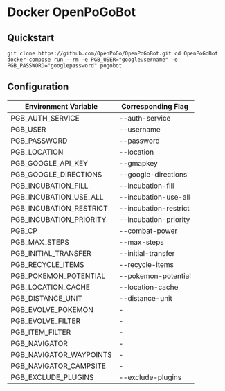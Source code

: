 # Docker OpenPoGoBot

## Quickstart
`
git clone https://github.com/OpenPoGo/OpenPoGoBot.git
cd OpenPoGoBot
docker-compose run --rm -e PGB_USER="googleusername" -e PGB_PASSWORD="googlepassword" pogobot
`
## Configuration

| Environment Variable | Corresponding Flag |
|-----------|-----------|
| PGB_AUTH_SERVICE | --auth-service |
| PGB_USER | --username |
| PGB_PASSWORD | --password |
| PGB_LOCATION | --location |
| PGB_GOOGLE_API_KEY | --gmapkey |
| PGB_GOOGLE_DIRECTIONS | --google-directions |
| PGB_INCUBATION_FILL | --incubation-fill |
| PGB_INCUBATION_USE_ALL | --incubation-use-all |
| PGB_INCUBATION_RESTRICT | --incubation-restrict |
| PGB_INCUBATION_PRIORITY | --incubation-priority |
| PGB_CP | --combat-power |
| PGB_MAX_STEPS | --max-steps |
| PGB_INITIAL_TRANSFER | --initial-transfer |
| PGB_RECYCLE_ITEMS | --recycle-items |
| PGB_POKEMON_POTENTIAL | --pokemon-potential |
| PGB_LOCATION_CACHE | --location-cache |
| PGB_DISTANCE_UNIT | --distance-unit |
| PGB_EVOLVE_POKEMON | - |
| PGB_EVOLVE_FILTER | - |
| PGB_ITEM_FILTER | - |
| PGB_NAVIGATOR | - |
| PGB_NAVIGATOR_WAYPOINTS | - |
| PGB_NAVIGATOR_CAMPSITE | - |
| PGB_EXCLUDE_PLUGINS | --exclude-plugins |
